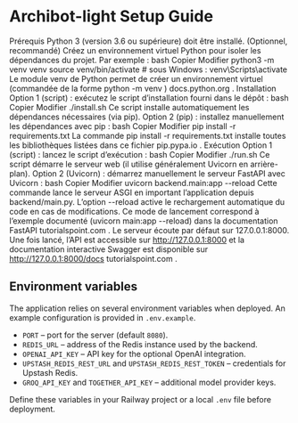 # Archibot-light Setup Guide

Prérequis
Python 3 (version 3.6 ou supérieure) doit être installé.
(Optionnel, recommandé) Créez un environnement virtuel Python pour isoler les dépendances du projet. Par exemple :
bash
Copier
Modifier
python3 -m venv venv
source venv/bin/activate   # sous Windows : venv\Scripts\activate
Le module venv de Python permet de créer un environnement virtuel (commandée de la forme python -m venv <chemin>)
docs.python.org
.
Installation
Option 1 (script) : exécutez le script d’installation fourni dans le dépôt :
bash
Copier
Modifier
./install.sh
Ce script installe automatiquement les dépendances nécessaires (via pip).
Option 2 (pip) : installez manuellement les dépendances avec pip :
bash
Copier
Modifier
pip install -r requirements.txt
La commande pip install -r requirements.txt installe toutes les bibliothèques listées dans ce fichier
pip.pypa.io
.
Exécution
Option 1 (script) : lancez le script d’exécution :
bash
Copier
Modifier
./run.sh
Ce script démarre le serveur web (il utilise généralement Uvicorn en arrière-plan).
Option 2 (Uvicorn) : démarrez manuellement le serveur FastAPI avec Uvicorn :
bash
Copier
Modifier
uvicorn backend.main:app --reload
Cette commande lance le serveur ASGI en important l’application depuis backend/main.py. L’option --reload active le rechargement automatique du code en cas de modifications. Ce mode de lancement correspond à l’exemple documenté (uvicorn main:app --reload) dans la documentation FastAPI
tutorialspoint.com
.
Le serveur écoute par défaut sur 127.0.0.1:8000. Une fois lancé, l’API est accessible sur http://127.0.0.1:8000 et la documentation interactive Swagger est disponible sur http://127.0.0.1:8000/docs
tutorialspoint.com
.

## Environment variables

The application relies on several environment variables when deployed. An example configuration is provided in `.env.example`.

- `PORT` – port for the server (default `8080`).
- `REDIS_URL` – address of the Redis instance used by the backend.
- `OPENAI_API_KEY` – API key for the optional OpenAI integration.
- `UPSTASH_REDIS_REST_URL` and `UPSTASH_REDIS_REST_TOKEN` – credentials for Upstash Redis.
- `GROQ_API_KEY` and `TOGETHER_API_KEY` – additional model provider keys.

Define these variables in your Railway project or a local `.env` file before deployment.
